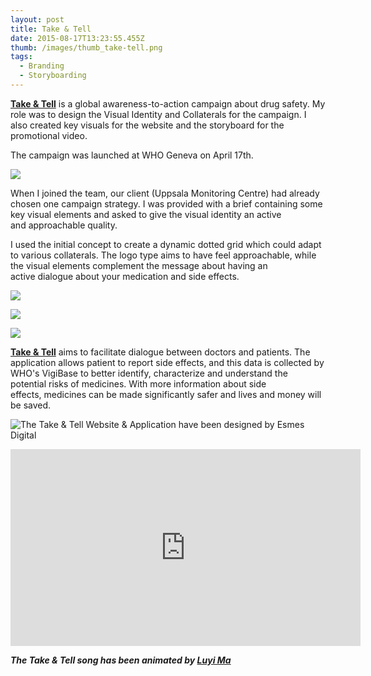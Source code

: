 ```yaml
---
layout: post
title: Take & Tell
date: 2015-08-17T13:23:55.455Z
thumb: /images/thumb_take-tell.png
tags:
  - Branding
  - Storyboarding
---
```

**[Take & Tell](http://takeandtell.org/)** is a global awareness-to-action campaign about drug safety. My role was to design the Visual Identity and Collaterals for the campaign. I also created key visuals for the website and the storyboard for the promotional video.

The campaign was launched at WHO Geneva on April 17th.

![](/images/01T&T.png)

When I joined the team, our client (Uppsala Monitoring Centre) had already chosen one campaign strategy. I was provided with a brief containing some key visual elements and asked to give the visual identity an active and approachable quality.

I used the initial concept to create a dynamic dotted grid which could adapt to various collaterals. The logo type aims to have feel approachable, while the visual elements complement the message about having an active dialogue about your medication and side effects.

![](/images/02T&T.png)

![](/images/03T&T.png)

![](/images/04T&T.png)

**[Take & Tell](http://www.takeandtell.org/)** aims to facilitate dialogue between doctors and patients. The application allows patient to report side effects, and this data is collected by WHO's VigiBase to better identify, characterize and understand the potential risks of medicines. With more information about side effects, medicines can be made significantly safer and lives and money will be saved.

![The Take & Tell Website & Application have been designed by Esmes Digital](/images/05T&T.png)

<iframe width="560" height="315" src="https://www.youtube.com/embed/dkvaYzaZ_Uk" frameborder="0" allowfullscreen></iframe>

***The Take & Tell song has been animated by [Luyi Ma](http://luyima.com/)***
